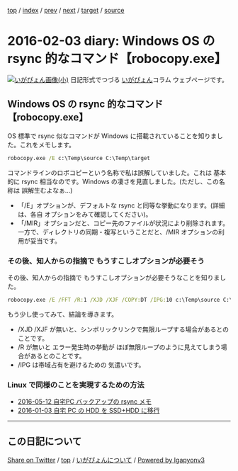 [top](../index.html) 
 / [index](index.html) 
 / [prev](ig160131.html) 
 / [next](ig160204.html) 
 / [target](https://igapyon.github.io/diary/2016/ig160203.html) 
 / [source](https://github.com/igapyon/diary/blob/master/2016/ig160203.src.md) 

2016-02-03 diary: Windows OS の rsync 的なコマンド【robocopy.exe】
=====================================================================================================
[![いがぴょん画像(小)](https://igapyon.github.io/diary/images/iga200306s.jpg "いがぴょん")](https://igapyon.github.io/diary/memo/memoigapyon.html) 日記形式でつづる [いがぴょん](https://igapyon.github.io/diary/memo/memoigapyon.html)コラム ウェブページです。

## Windows OS の rsync 的なコマンド【robocopy.exe】

OS 標準で rsync 似なコマンドが Windows に搭載されていることを知りました。これをメモします。


```bat
robocopy.exe /E c:\Temp\source C:\Temp\target
```


コマンドラインのロボコピーという名称で私は誤解していました。これは 基本的に rsync 相当なのです。Windows の凄さを見直しました。(ただし、この名称は 誤解生むよなぁ...)

*  「/E」オプションが、デフォルトな rsync と同等な挙動になります。(詳細は、各自 オプションをみて確認してください)。
*  「/MIR」オプションだと、コピー先のファイルが状況により削除されます。一方で、ディレクトリの同期・複写ということだと、/MIR オプションの利用が妥当です。



### その後、知人からの指摘で もうすこしオプションが必要そう

その後、知人からの指摘で もうすこしオプションが必要そうなことを知りました。

```bat
robocopy.exe /E /FFT /R:1 /XJD /XJF /COPY:DT /IPG:10 c:\Temp\source C:\Temp\target
```

もう少し使ってみて、結論を導きます。

* /XJD /XJF が無いと、シンボリックリンクで無限ループする場合があるとのことです。
* /R が無いと エラー発生時の挙動が ほぼ無限ループのように見えてしまう場合があるとのことです。
* /IPG は帯域占有を避けるための 気遣いです。



### Linux で同様のことを実現するための方法


* [2016-05-12 自宅PC バックアップの rsync メモ](https://igapyon.github.io/diary/2016/ig160512.html)
* [2016-01-03 自宅 PC の HDD を SSD+HDD に移行](https://igapyon.github.io/diary/2016/ig160103.html)


----------------------------------------------------------------------------------------------------

## この日記について

[Share on Twitter](https://twitter.com/intent/tweet?hashtags=igapyon%2Cdiary%2C%E3%81%84%E3%81%8C%E3%81%B4%E3%82%87%E3%82%93&text=Windows+OS+%E3%81%AE+rsync+%E7%9A%84%E3%81%AA%E3%82%B3%E3%83%9E%E3%83%B3%E3%83%89%E3%80%90robocopy.exe%E3%80%91&url=https%3A%2F%2Figapyon.github.io%2Fdiary%2F2016%2Fig160203.html) / [top](../index.html) / [いがぴょんについて](https://igapyon.github.io/diary/memo/memoigapyon.html) / [Powered by Igapyonv3](https://github.com/igapyon/igapyonv3)
